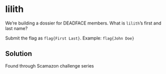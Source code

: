 # lilith

We’re building a dossier for DEADFACE members. What is `lilith`’s first and last name?

Submit the flag as `flag{First Last}`. Example: `flag{John Doe}`

## Solution

Found through Scamazon challenge series

